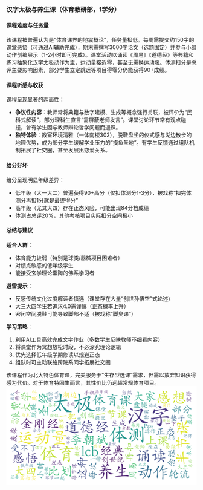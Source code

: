 ### 汉字太极与养生课（体育教研部，1学分）

#### 课程难度与任务量  
该课程被普遍认为是“体育课界的地震概论”，任务量极低。每周需提交约150字的课堂感悟（可通过AI辅助完成），期末需撰写3000字论文（选题固定）并参与小组动作创编展示（1-2小时即可完成）。课堂活动以诵读《周易》《道德经》等典籍和练习抽象化汉字太极动作为主，运动量接近零，甚至无需换运动服。体测扣分是总评主要影响因素，部分学生立定跳远等项目得零分仍能获得90+成绩。

#### 课程听感与收获  
课程呈现显著的两面性：  
- **争议性内容**：教师常将典籍与数字建模、生成等概念强行关联，被评价为“民科式解读”，部分理科生直言“需屏蔽老师发言”。课堂讨论环节常有观点碰撞，曾有学生因与教师辩论哲学问题而退课。  
- **独特体验**：教室环境清雅（一体南楼302），脱鞋盘坐的仪式感与湖边散步的地理优势，成为部分学生缓解学业压力的“摸鱼圣地”。有学生反馈通过组队机制拓展了社交圈，甚至发展出恋爱关系。

#### 给分好坏  
给分呈现明显年级差异：  
- 低年级（大一大二）普遍获得90+高分（仅扣体测分1-3分），被戏称“扣完体测分再扣1分就是最终得分”  
- 高年级（尤其大四）存在正态风险，可能出现84分档成绩   
- 体测占总评20%，其他考核项目实际扣分空间极小

#### 总结与建议  
**适合人群**：  
- 体育能力较弱（特别是球类/器械项目困难者）  
- 对绩点敏感的低年级学生  
- 能接受玄学理论熏陶的佛系学习者  

**避雷提示**：  
- 反感传统文化过度解读者慎选（课堂存在大量“创世孙悟空”式论述）  
- 大三大四学生若追求4.0需谨慎（正态概率上升）  
- 密闭空间脱鞋可能导致脚部不适（被戏称“脚臭课”）  

**学习策略**：  
1. 利用AI工具高效完成文字作业（多数学生反映教师不细看内容）  
2. 将课堂作为冥想放松时段，不必深究理论逻辑  
3. 优先选择低年级学期修读以规避正态  
4. 组队时可主动联络跨院系同学拓展社交圈  

该课程作为北大特色体育课，完美服务于“生存型选课”需求，但需以放弃知识获得感为代价。对于体育特困生而言，其性价比仍远超常规体育项目。
![wordcloud](wordcloud.png)